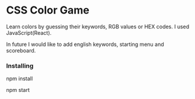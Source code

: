 # CSS Color Game

Learn colors by guessing their keywords, RGB values or HEX codes. I used JavaScript(React).

In future I would like to add english keywords, starting menu and scoreboard.


### Installing

npm install

npm start





